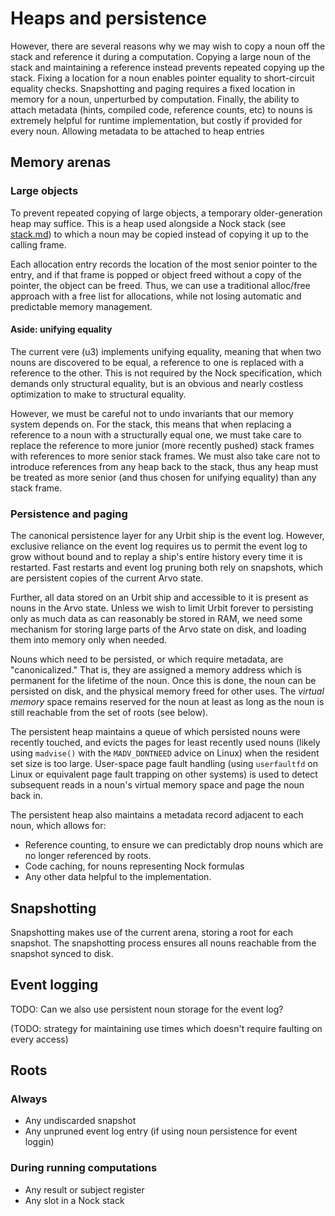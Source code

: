 # Heaps and persistence

However, there are several reasons why we may wish to copy a noun off the stack and reference it during a computation.
Copying a large noun of the stack and maintaining a reference instead prevents repeated copying up the stack.
Fixing a location for a noun enables pointer equality to short-circuit equality checks.
Snapshotting and paging requires a fixed location in memory for a noun, unperturbed by computation.
Finally, the ability to attach metadata (hints, compiled code, reference counts, etc) to nouns is extremely helpful for runtime implementation, but costly if provided for every noun.
Allowing metadata to be attached to heap entries 

## Memory arenas
### Large objects
To prevent repeated copying of large objects, a temporary older-generation heap may suffice.
This is a heap used alongside a Nock stack (see [stack.md](stack.md)) to which a noun may be copied instead of copying it up to the calling frame.

Each allocation entry records the location of the most senior pointer to the entry, and if that frame is popped or object freed without a copy of the pointer, the object can be freed.
Thus, we can use a traditional alloc/free approach with a free list for allocations, while not losing automatic and predictable memory management.

#### Aside: unifying equality
The current vere (u3) implements unifying equality, meaning that when two nouns are discovered to be equal, a reference to one is replaced with a reference to the other.
This is not required by the Nock specification, which demands only structural equality, but is an obvious and nearly costless optimization to make to structural equality.

However, we must be careful not to undo invariants that our memory system depends on. For the stack, this means that when replacing a reference to a noun with a structurally equal one,
we must take care to replace the reference to more junior (more recently pushed) stack frames with references to more senior stack frames. We must also take care not to introduce
references from any heap back to the stack, thus any heap must be treated as more senior (and thus chosen for unifying equality) than any stack frame.

### Persistence and paging
The canonical persistence layer for any Urbit ship is the event log.
However, exclusive reliance on the event log requires us to permit the event log to grow without bound and to replay a ship's entire history every time it is restarted.
Fast restarts and event log pruning both rely on snapshots, which are persistent copies of the current Arvo state.

Further, all data stored on an Urbit ship and accessible to it is present as nouns in the Arvo state.
Unless we wish to limit Urbit forever to persisting only as much data as can reasonably be stored in RAM, we need some mechanism for storing large parts of the Arvo state on disk, and loading them into memory only when needed.

Nouns which need to be persisted, or which require metadata, are "canonicalized."
That is, they are assigned a memory address which is permanent for the lifetime of the noun.
Once this is done, the noun can be persisted on disk, and the physical memory freed for other uses.
The *virtual memory* space remains reserved for the noun at least as long as the noun is still reachable from the set of roots (see below).

The persistent heap maintains a queue of which persisted nouns were recently touched, and evicts the pages for least recently used nouns (likely using `madvise()` with the `MADV_DONTNEED` advice on Linux) when the resident set size is too large.
User-space page fault handling (using `userfaultfd` on Linux or equivalent page fault trapping on other systems) is used to detect subsequent reads in a noun's virtual memory space and page the noun back in.

The persistent heap also maintains a metadata record adjacent to each noun, which allows for:
- Reference counting, to ensure we can predictably drop nouns which are no longer referenced by roots.
- Code caching, for nouns representing Nock formulas
- Any other data helpful to the implementation.

## Snapshotting
Snapshotting makes use of the current arena, storing a root for each snapshot. The snapshotting process ensures all nouns reachable from the snapshot synced to disk.

## Event logging
TODO: Can we also use persistent noun storage for the event log?

(TODO: strategy for maintaining use times which doesn't require faulting on every access)

## Roots
### Always
- Any undiscarded snapshot
- Any unpruned event log entry (if using noun persistence for event loggin)

### During running computations
- Any result or subject register
- Any slot in a Nock stack
